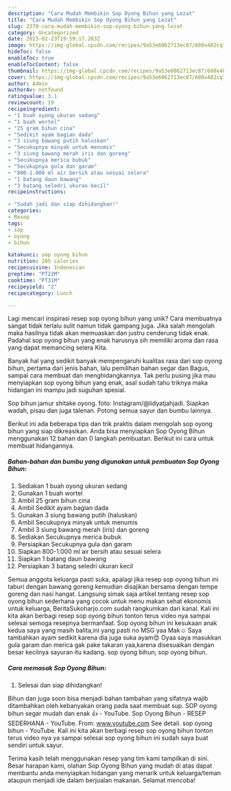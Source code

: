 ```yaml
---
description: "Cara Mudah Membikin Sop Oyong Bihun yang Lezat"
title: "Cara Mudah Membikin Sop Oyong Bihun yang Lezat"
slug: 2370-cara-mudah-membikin-sop-oyong-bihun-yang-lezat
category: Uncategorized
date: 2023-02-23T19:59:17.283Z
image: https://img-global.cpcdn.com/recipes/9a53e6062713ec87/680x482cq70/sop-oyong-bihun-foto-resep-utama.jpg
hideToc: false
enableToc: true
enableTocContent: false
thumbnail: https://img-global.cpcdn.com/recipes/9a53e6062713ec87/680x482cq70/sop-oyong-bihun-foto-resep-utama.jpg
cover: https://img-global.cpcdn.com/recipes/9a53e6062713ec87/680x482cq70/sop-oyong-bihun-foto-resep-utama.jpg
author: Admin
authorAv: notfound
ratingvalue: 3.1
reviewcount: 19
recipeingredient:
- "1 buah oyong ukuran sedang"
- "1 buah wortel"
- "25 gram bihun cina"
- "Sedikit ayam bagian dada"
- "3 siung bawang putih haluskan"
- "Secukupnya minyak untuk menumis"
- "3 siung bawang merah iris dan goreng"
- "Secukupnya merica bubuk"
- "Secukupnya gula dan garam"
- "800-1.000 ml air bersih atau sesuai selera"
- "1 batang daun bawang"
- "3 batang seledri ukuran kecil"
recipeinstructions:

- "Sudah jadi dan siap dihidangkan!"
categories:
- Resep
tags:
- sop
- oyong
- bihun

katakunci: sop oyong bihun 
nutrition: 285 calories
recipecuisine: Indonesian
preptime: "PT22M"
cooktime: "PT31M"
recipeyield: "2"
recipecategory: Lunch

---
```





Lagi mencari inspirasi resep sop oyong bihun yang unik? Cara membuatnya sangat tidak terlalu sulit namun tidak gampang juga. Jika salah mengolah maka hasilnya tidak akan memuaskan dan justru cenderung tidak enak. Padahal sop oyong bihun yang enak harusnya sih memiliki aroma dan rasa yang dapat memancing selera Kita.





Banyak hal yang sedikit banyak mempengaruhi kualitas rasa dari sop oyong bihun, pertama dari jenis bahan, lalu pemilihan bahan segar dan Bagus, sampai cara membuat dan menghidangkannya. Tak perlu pusing jika mau menyiapkan sop oyong bihun yang enak,      asal sudah tahu triknya maka hidangan ini mampu jadi suguhan spesial.














Sop bihun jamur shitake oyong. foto: Instagram/@lidyatjahjadi. Siapkan wadah, pisau dan juga talenan. Potong semua sayur dan bumbu lainnya.






Berikut ini ada beberapa tips dan trik praktis dalam mengolah sop oyong bihun yang siap dikreasikan. Anda bisa menyiapkan Sop Oyong Bihun menggunakan 12 bahan dan 0 langkah pembuatan. Berikut ini cara untuk membuat hidangannya.

<!--inarticleads1-->

##### Bahan-bahan dan bumbu yang digunakan untuk pembuatan Sop Oyong Bihun:

1. Sediakan 1 buah oyong ukuran sedang
1. Gunakan 1 buah wortel
1. Ambil 25 gram bihun cina
1. Ambil Sedikit ayam bagian dada
1. Gunakan 3 siung bawang putih (haluskan)
1. Ambil Secukupnya minyak untuk menumis
1. Ambil 3 siung bawang merah (iris) dan goreng
1. Sediakan Secukupnya merica bubuk
1. Persiapkan Secukupnya gula dan garam
1. Siapkan 800-1.000 ml air bersih atau sesuai selera
1. Siapkan 1 batang daun bawang
1. Persiapkan 3 batang seledri ukuran kecil


Semua anggota keluarga pasti suka, apalagi jika resep sop oyong bihun ini taburi dengan bawang goreng kemudian disajikan bersama dengan tempe goreng dan nasi hangat. Langsung simak saja artikel tentang resep sop oyong bihun sederhana yang cocok untuk menu makan sehat ekonomis untuk keluarga, BeritaSukoharjo.com sudah rangkumkan dari kanal. Kali ini kita akan berbagi resep sop oyong bihun tonton terus video nya sampai selesai semoga resepnya bermanfaat. Sop oyong bihun ini kesukaan anak kedua saya yang masih balita,ini yang pasti no MSG yaa Mak☺️ Saya tambahkan ayam sedikit karena dia juga suka ayam😍 Oyaa saya masukkan gula garam dan merica gak pake takaran yaa,karena disesuaikan dengan besar kecilnya sayuran itu kadang. sop oyong bihun; sop oyong bihun. 

<!--inarticleads2-->

##### Cara memasak Sop Oyong Bihun:


1. Selesai dan siap dihidangkan!

Bihun dan juga soon bisa menjadi bahan tambahan yang sifatnya wajib ditambahkan oleh kebanyakan orang pada saat membuat sup. SOP oyong bihun segar mudah dan enak 👍 - YouTube. Sop Oyong Bihun - RESEP SEDERHANA - YouTube. From: www.youtube.com See detail. sop oyong bihun - YouTube. Kali ini kita akan berbagi resep sop oyong bihun tonton terus video nya ya sampai selesai sop oyong bihun ini sudah saya buat sendiri untuk sayur. 

Terima kasih telah menggunakan resep yang tim kami tampilkan di sini. Besar harapan kami, olahan Sop Oyong Bihun yang mudah di atas dapat membantu anda menyiapkan hidangan yang menarik untuk keluarga/teman ataupun menjadi ide dalam berjualan makanan. Selamat mencoba!
